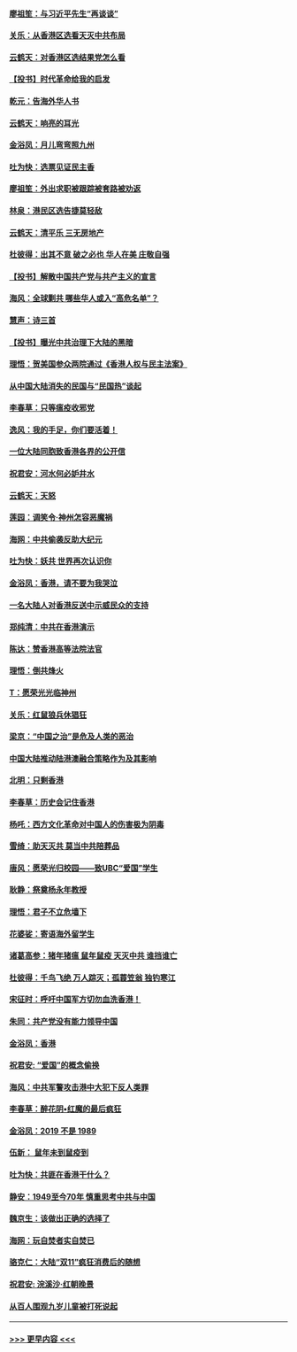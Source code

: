 #### [廖祖笙：与习近平先生“再谈谈”](../pages/nsc993/n11687005.md?t=11282044) 
#### [关乐：从香港区选看天灭中共布局](../pages/nsc993/n11686647.md?t=11282044) 
#### [云鹤天：对香港区选结果党怎么看](../pages/nsc993/n11686216.md?t=11282044) 
#### [【投书】时代革命给我的启发](../pages/nsc993/n11684287.md?t=11282044) 
#### [乾元：告海外华人书](../pages/nsc993/n11684044.md?t=11282044) 
#### [云鹤天：响亮的耳光](../pages/nsc993/n11684254.md?t=11282044) 
#### [金浴凤：月儿弯弯照九州](../pages/nsc993/n11684231.md?t=11282044) 
#### [吐为快：选票见证民主香](../pages/nsc993/n11684206.md?t=11282044) 
#### [廖祖笙：外出求职被跟踪被套路被劝返](../pages/nsc993/n11683874.md?t=11282044) 
#### [林泉：港民区选告捷莫轻敌](../pages/nsc993/n11683930.md?t=11282044) 
#### [云鹤天：清平乐 三无房地产](../pages/nsc993/n11681521.md?t=11282044) 
#### [杜彼得：出其不意 破之必也 华人在美 庄敬自强](../pages/nsc993/n11679554.md?t=11282044) 
#### [【投书】解散中国共产党与共产主义的宣言](../pages/nsc993/n11679177.md?t=11282044) 
#### [海风：全球剿共 哪些华人或入“高危名单”？](../pages/nsc993/n11678617.md?t=11282044) 
#### [慧声：诗三首](../pages/nsc993/n11678848.md?t=11282044) 
#### [【投书】曝光中共治理下大陆的黑暗](../pages/nsc993/n11678674.md?t=11282044) 
#### [理悟：贺美国参众两院通过《香港人权与民主法案》](../pages/nsc993/n11678104.md?t=11282044) 
#### [从中国大陆消失的民国与“民国热”谈起](../pages/nsc993/n11678075.md?t=11282044) 
#### [李春草：只等瘟疫收邪党](../pages/nsc993/n11677308.md?t=11282044) 
#### [逸风：我的手足，你们要活着！](../pages/nsc993/n11676352.md?t=11282044) 
#### [一位大陆同胞致香港各界的公开信](../pages/nsc993/n11675761.md?t=11282044) 
#### [祝君安：河水何必妒井水](../pages/nsc993/n11675746.md?t=11282044) 
#### [云鹤天：天怒](../pages/nsc993/n11675718.md?t=11282044) 
#### [莲园：调笑令‧神州怎容恶魔祸](../pages/nsc993/n11675648.md?t=11282044) 
#### [海网：中共偷袭反助大纪元](../pages/nsc993/n11673515.md?t=11282044) 
#### [吐为快：妖共 世界再次认识你](../pages/nsc993/n11673506.md?t=11282044) 
#### [金浴凤：香港，请不要为我哭泣](../pages/nsc993/n11673248.md?t=11282044) 
#### [一名大陆人对香港反送中示威民众的支持](../pages/nsc993/n11672615.md?t=11282044) 
#### [郑纯清：中共在香港演示](../pages/nsc993/n11670539.md?t=11282044) 
#### [陈达：赞香港高等法院法官](../pages/nsc993/n11669542.md?t=11282044) 
#### [理悟：倒共烽火](../pages/nsc993/n11668844.md?t=11282044) 
#### [T：愿荣光光临神州](../pages/nsc993/n11668421.md?t=11282044) 
#### [关乐：红鼠狼兵休猖狂](../pages/nsc993/n11668378.md?t=11282044) 
#### [梁京：“中国之治”是危及人类的恶治](../pages/nsc993/n11668328.md?t=11282044) 
#### [中国大陆推动陆港澳融合策略作为及其影响](../pages/nsc993/n11668157.md?t=11282044) 
#### [北明：只剩香港](../pages/nsc993/n11668002.md?t=11282044) 
#### [李春草：历史会记住香港](../pages/nsc993/n11667927.md?t=11282044) 
#### [杨吒：西方文化革命对中国人的伤害极为阴毒](../pages/nsc993/n11664521.md?t=11282044) 
#### [雪绮：助天灭共 莫当中共陪葬品](../pages/nsc993/n11662650.md?t=11282044) 
#### [唐风：愿荣光归校园——致UBC“爱国”学生](../pages/nsc993/n11662194.md?t=11282044) 
#### [耿静：祭奠杨永年教授](../pages/nsc993/n11662514.md?t=11282044) 
#### [理悟：君子不立危墙下](../pages/nsc993/n11662172.md?t=11282044) 
#### [花婆娑：寄语海外留学生](../pages/nsc993/n11662121.md?t=11282044) 
#### [诸葛高参：猪年猪瘟 鼠年鼠疫 天灭中共 谁挡谁亡](../pages/nsc993/n11661980.md?t=11282044) 
#### [杜彼得：千鸟飞绝 万人踪灭；孤蓑笠翁 独钓寒江](../pages/nsc993/n11661170.md?t=11282044) 
#### [宋征时：呼吁中国军方切勿血洗香港！](../pages/nsc993/n11415318.md?t=11282044) 
#### [朱同：共产党没有能力领导中国](../pages/nsc993/n11660421.md?t=11282044) 
#### [金浴凤：香港](../pages/nsc993/n11660419.md?t=11282044) 
#### [祝君安: “爱国”的概念偷换](../pages/nsc993/n11659706.md?t=11282044) 
#### [海风：中共军警攻击港中大犯下反人类罪](../pages/nsc993/n11659632.md?t=11282044) 
#### [李春草：醉花阴•红魔的最后疯狂](../pages/nsc993/n11659287.md?t=11282044) 
#### [金浴凤：2019 不是 1989](../pages/nsc993/n11657663.md?t=11282044) 
#### [伍新： 鼠年未到鼠疫到](../pages/nsc993/n11655098.md?t=11282044) 
#### [吐为快：共匪在香港干什么？](../pages/nsc993/n11654891.md?t=11282044) 
#### [静安：1949至今70年 慎重思考中共与中国](../pages/nsc993/n11651244.md?t=11282044) 
#### [魏京生：该做出正确的选择了](../pages/nsc993/n11653084.md?t=11282044) 
#### [海网：玩自焚者实自焚已](../pages/nsc993/n11652423.md?t=11282044) 
#### [骆克仁：大陆“双11”疯狂消费后的随想](../pages/nsc993/n11652305.md?t=11282044) 
#### [祝君安: 浣溪沙·红朝晚景](../pages/nsc993/n11652258.md?t=11282044) 
#### [从百人围观九岁儿童被打死说起](../pages/nsc993/n11651030.md?t=11282044) 

----
#### [ >>> 更早内容 <<< ](../indexes/nsc993-earlier.md)
